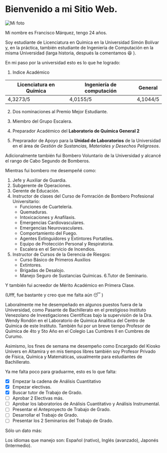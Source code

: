 # Bienvenido a mi Sitio Web.

![Mi foto](https://scontent-mia3-1.xx.fbcdn.net/v/t1.0-9/14102217_1154858341201573_6691117728543822834_n.jpg?_nc_cat=107&_nc_ht=scontent-mia3-1.xx&oh=10ee5ebb353f3ba3460f840c6ab1aa3c&oe=5D37CD46)

Mi nombre es Francisco Márquez, tengo 24 años.

Soy estudiante de Licenciatura en Química en la Universidad Simón Bolívar y, en la práctica, también estudiante de Ingeniería de Computación en la misma Universidad (larga historia, después la comentamos :laughing: ).

En mi paso por la universidad esto es lo que he logrado:

1. Indice Académico

Licenciatura en Química | Ingeniería de computación | General
------------------------|---------------------------|---------
4,3273/5 | 4,0155/5 | 4,1044/5

2. Dos nominaciones al Premio Mejor Estudiante.

3. Miembro del Grupo Escalera.

4. Preparador Académico del **Laboratorio de Química General 2**

5. Preprarador de Apoyo para la **Unidad de Laboratorios** de la Universidad en el área de *Gestión de Sustancias, Materiales y Desechos Peligrosos*.

Adicionalmente también fui Bombero Voluntario de la Universidad y alcancé el rango de Cabo Segundo de Bomberos.

Mientras fui bombero me desempeñé como:

1. Jefe y Auxiliar de Guardia.
2. Subgerente de Operaciones.
3. Gerente de Educación.
4. Instructor de clases del Curso de Fomración de Bombero Profesional Universitario:
      * Funciones de Cuartelería.
      * Quemaduras.
      * Intoxicaciones y Anafilaxis.
      * Emergencias Cardiovasculares.
      * Emergencias Neurovasculares.
      * Comportamiento del Fuego.
      * Agentes Extinguidores y Extintores Portatiles.
      * Equipo de Protección Personal y Respiratoria.
      * Escalera en el Servicio de Incendios.
5. Instructor de Cursos de la Gerencia de Riesgos:
      * Curso Básico de Primeros Auxilios
      * Extintores.
      * Brigadas de Desalojo.
      * Manejo Seguro de Sustancias Químicas.
6.Tutor de Seminario.

Y también fui acreedor de Mérito Académico en Primera Clase.

(Ufff, fue bastante y creo que me falta aún :sleeping: )

Laboralmente me he desempeñado en algunos puestos fuera de la Universidad, como Pasante de Bachillerato en el prestigioso Instituto Venezolano de Investigaciones Científicas bajo la supervisión de la Dra. Wendy Rondón en el Laboratorio de Química Analítica del Centro de Química de este Instituto. También fui por un breve tiempo Profesor de Química de 4to y 5to Año en el Colegio Las Cumbres II en Cumbres de Curumo.

Asimismo, los fines de semana me desempeño como Encargado del Kiosko Univers en Altamira y en mis tiempos libres también soy Profesor Privado de Física, Química y Matemáticas, usualmente para estudiantes de Bachillerato.

Ya me falta poco para graduarme, esto es lo que falta:

- [x] Empezar la cadena de Análisis Cuantitativo
- [x] Empezar electivas.
- [x] Buscar tutor de Trabajo de Grado.
- [ ] Aprobar 2 Electivas más.
- [ ] Aprobar los laboratorios de Análisis Cuantitativo y Análisis Instrumental.
- [ ] Presentar el Anteproyecto de Trabajo de Grado.
- [ ] Desarrollar el Trabajo de Grado.
- [ ] Presentar los 2 Seminarios del Trabajo de Grado.

Sólo un dato más:

Los idiomas que manejo son: Español (nativo), Inglés (avanzado), Japonés (Intermedio).
